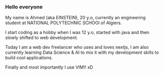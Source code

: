 ### Hello everyone

My name is Ahmed (aka EINSTEIN), 20 y.o, currently an engineering student at NATIONAL POLYTECHNIC SCHOOl of Algiers.

I start coding as a hobby when I was 12 y.o, started with java and then slowly shifted to web development.

Today I am a web dev freelancer who uses and loves nextjs, I am also currently learning Data Science & AI to mix it with my development skills to build cool applications.

Finally and most importantly I use VIM!! xD
